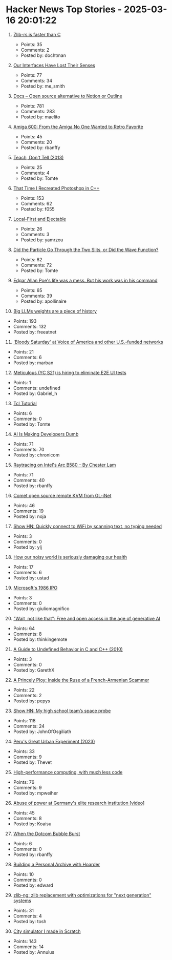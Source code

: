 # Hacker News Top Stories - 2025-03-16 20:01:22

1. [Zlib-rs is faster than C](https://trifectatech.org/blog/zlib-rs-is-faster-than-c/)
   - Points: 35
   - Comments: 2
   - Posted by: dochtman

2. [Our Interfaces Have Lost Their Senses](https://wattenberger.com/thoughts/our-interfaces-have-lost-their-senses)
   - Points: 77
   - Comments: 34
   - Posted by: me_smith

3. [Docs – Open source alternative to Notion or Outline](https://github.com/suitenumerique/docs)
   - Points: 781
   - Comments: 283
   - Posted by: maelito

4. [Amiga 600: From the Amiga No One Wanted to Retro Favorite](https://dfarq.homeip.net/amiga-600-the-amiga-no-one-wanted/)
   - Points: 45
   - Comments: 20
   - Posted by: rbanffy

5. [Teach, Don't Tell (2013)](https://stevelosh.com/blog/2013/09/teach-dont-tell/)
   - Points: 25
   - Comments: 4
   - Posted by: Tomte

6. [That Time I Recreated Photoshop in C++](https://f055.net/technology/that-time-i/that-time-i-recreated-photoshop-in-c/)
   - Points: 153
   - Comments: 62
   - Posted by: f055

7. [Local-First and Ejectable](https://thymer.com/local-first-ejectable)
   - Points: 26
   - Comments: 3
   - Posted by: yamrzou

8. [Did the Particle Go Through the Two Slits, or Did the Wave Function?](https://profmattstrassler.com/2025/03/13/did-the-particle-go-through-the-two-slits-or-did-the-wave-function/)
   - Points: 82
   - Comments: 72
   - Posted by: Tomte

9. [Edgar Allan Poe's life was a mess. But his work was in his command](https://www.washingtonpost.com/books/2025/03/13/edgar-allan-poe-biography-kopley-review/)
   - Points: 65
   - Comments: 39
   - Posted by: apollinaire

10. [Big LLMs weights are a piece of history](https://antirez.com/news/147)
   - Points: 193
   - Comments: 132
   - Posted by: freeatnet

11. ['Bloody Saturday' at Voice of America and other U.S.-funded networks](https://www.npr.org/2025/03/15/nx-s1-5329244/bloody-saturday-voiceofamerica-radio-free-asia-europe-trump-kari-lake)
   - Points: 21
   - Comments: 6
   - Posted by: marban

12. [Meticulous (YC S21) is hiring to eliminate E2E UI tests](undefined)
   - Points: 1
   - Comments: undefined
   - Posted by: Gabriel_h

13. [Tcl Tutorial](https://www.tcl-lang.org/man/tcl8.5/tutorial/tcltutorial.html)
   - Points: 6
   - Comments: 0
   - Posted by: Tomte

14. [AI Is Making Developers Dumb](https://eli.cx/blog/ai-is-making-developers-dumb)
   - Points: 71
   - Comments: 70
   - Posted by: chronicom

15. [Raytracing on Intel's Arc B580 – By Chester Lam](https://chipsandcheese.com/p/raytracing-on-intels-arc-b580)
   - Points: 71
   - Comments: 40
   - Posted by: rbanffy

16. [Comet open source remote KVM from GL-iNet](https://www.gl-inet.com/products/gl-rm1/)
   - Points: 46
   - Comments: 19
   - Posted by: noja

17. [Show HN: Quickly connect to WiFi by scanning text, no typing needed](https://github.com/yilinjuang/wify)
   - Points: 3
   - Comments: 0
   - Posted by: ylj

18. [How our noisy world is seriously damaging our health](https://www.bbc.com/news/articles/crmjdm2m4yjo)
   - Points: 17
   - Comments: 6
   - Posted by: ustad

19. [Microsoft's 1986 IPO](https://dfarq.homeip.net/microsofts-1986-ipo/)
   - Points: 3
   - Comments: 0
   - Posted by: giuliomagnifico

20. ["Wait, not like that": Free and open access in the age of generative AI](https://www.citationneeded.news/free-and-open-access-in-the-age-of-generative-ai/)
   - Points: 64
   - Comments: 8
   - Posted by: thinkingemote

21. [A Guide to Undefined Behavior in C and C++ (2010)](https://blog.regehr.org/archives/213)
   - Points: 3
   - Comments: 0
   - Posted by: GarethX

22. [A Princely Ploy: Inside the Ruse of a French-Armenian Scammer](https://publicdomainreview.org/essay/a-princely-ploy/)
   - Points: 22
   - Comments: 2
   - Posted by: pepys

23. [Show HN: My high school team’s space probe](https://drive.google.com/file/d/1_9V6lBTIfDsPdKCohQBc5Ed5UzDbnsrI/view?usp=sharing)
   - Points: 118
   - Comments: 24
   - Posted by: JohnOfOsgiliath

24. [Peru's Great Urban Experiment (2023)](https://archaeology.org/issues/may-june-2023/features/peru-chimu-chan-chan/)
   - Points: 33
   - Comments: 9
   - Posted by: Thevet

25. [High-performance computing, with much less code](https://news.mit.edu/2025/high-performance-computing-with-much-less-code-0313)
   - Points: 76
   - Comments: 9
   - Posted by: mpweiher

26. [Abuse of power at Germany's elite research institution [video]](https://www.dw.com/en/max-planck-institute-abuse-of-power-elite-scientists-germany-v2/video-71904207)
   - Points: 45
   - Comments: 8
   - Posted by: Koaisu

27. [When the Dotcom Bubble Burst](https://dfarq.homeip.net/when-the-dotcom-bubble-burst/)
   - Points: 6
   - Comments: 0
   - Posted by: rbanffy

28. [Building a Personal Archive with Hoarder](https://brainsteam.co.uk/2025/2/15/personal-archive-hoarder/)
   - Points: 10
   - Comments: 0
   - Posted by: edward

29. [zlib-ng: zlib replacement with optimizations for "next generation" systems](https://github.com/zlib-ng/zlib-ng)
   - Points: 31
   - Comments: 4
   - Posted by: tosh

30. [City simulator I made in Scratch](https://scratch.mit.edu/projects/1061728417/)
   - Points: 143
   - Comments: 14
   - Posted by: Annulus

